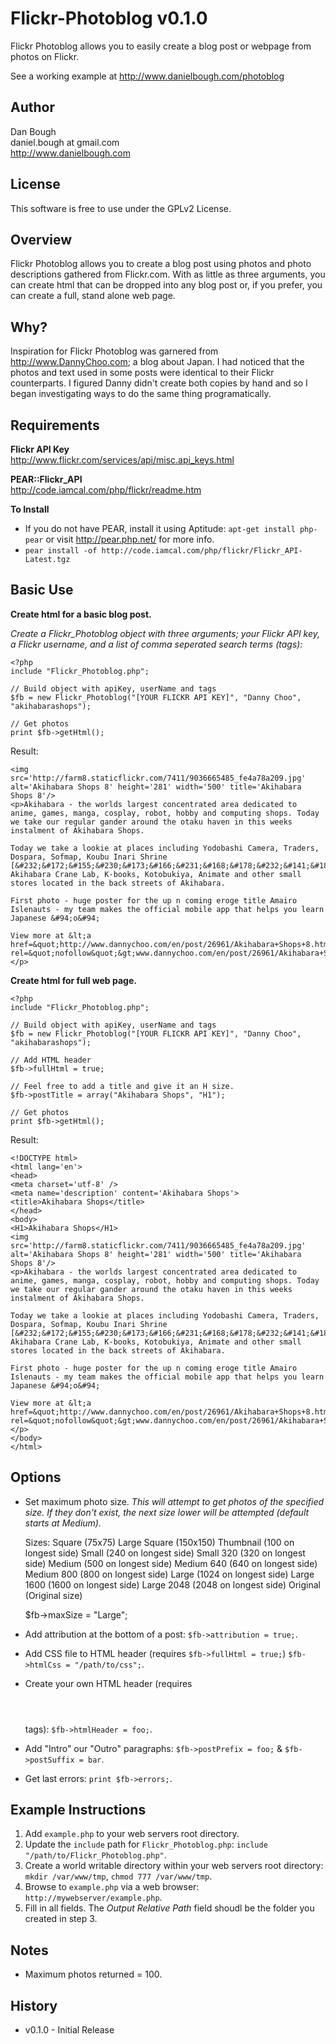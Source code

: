 Flickr-Photoblog v0.1.0
=======================
Flickr Photoblog allows you to easily create a blog post or webpage from photos on Flickr.  

See a working example at http://www.danielbough.com/photoblog

Author
------
Dan Bough  
daniel.bough at gmail.com  
http://www.danielbough.com  

License
-------
This software is free to use under the GPLv2 License.  

Overview
--------  
Flickr Photoblog allows you to create a blog post using photos and photo descriptions gathered from Flickr.com.  With as little as three arguments, you can create html that can be dropped into any blog post or, if you prefer, you can create a full, stand alone web page.  

Why?
----
Inspiration for Flickr Photoblog was garnered from http://www.DannyChoo.com; a blog about Japan.  I had noticed that the photos and text used in some posts were identical to their Flickr counterparts.  I figured Danny didn't create both copies by hand and so I began investigating ways to do the same thing programatically.

Requirements
------------
**Flickr API Key**  
http://www.flickr.com/services/api/misc.api_keys.html

**PEAR::Flickr_API**  
http://code.iamcal.com/php/flickr/readme.htm

**To Install**  
 - If you do not have PEAR, install it using Aptitude:  `apt-get install php-pear` or visit http://pear.php.net/ for more info.
 - `pear install -of http://code.iamcal.com/php/flickr/Flickr_API-Latest.tgz`  

Basic Use
----------
**Create html for a basic blog post.**

*Create a Flickr_Photoblog object with three arguments; your Flickr API key, a Flickr username, and a list of comma seperated search terms (tags):*  

    <?php
    include "Flickr_Photoblog.php";

    // Build object with apiKey, userName and tags
    $fb = new Flickr_Photoblog("[YOUR FLICKR API KEY]", "Danny Choo", "akihabarashops");

    // Get photos
    print $fb->getHtml();

Result:  

    <img src='http://farm8.staticflickr.com/7411/9036665485_fe4a78a209.jpg' alt='Akihabara Shops 8' height='281' width='500' title='Akihabara Shops 8'/>
    <p>Akihabara - the worlds largest concentrated area dedicated to anime, games, manga, cosplay, robot, hobby and computing shops. Today we take our regular gander around the otaku haven in this weeks instalment of Akihabara Shops.

    Today we take a lookie at places including Yodobashi Camera, Traders, Dospara, Sofmap, Koubu Inari Shrine [&#232;&#172;&#155;&#230;&#173;&#166;&#231;&#168;&#178;&#232;&#141;&#183;&#231;&#165;&#158;&#231;&#164;&#190;], Akihabara Crane Lab, K-books, Kotobukiya, Animate and other small stores located in the back streets of Akihabara.

    First photo - huge poster for the up n coming eroge title Amairo Islenauts - my team makes the official mobile app that helps you learn Japanese &#94;o&#94;

    View more at &lt;a href=&quot;http://www.dannychoo.com/en/post/26961/Akihabara+Shops+8.html&quot; rel=&quot;nofollow&quot;&gt;www.dannychoo.com/en/post/26961/Akihabara+Shops+8.html&lt;/a&gt;</p>

**Create html for full web page.**

    <?php
    include "Flickr_Photoblog.php";

    // Build object with apiKey, userName and tags
    $fb = new Flickr_Photoblog("[YOUR FLICKR API KEY]", "Danny Choo", "akihabarashops");

    // Add HTML header
    $fb->fullHtml = true;

    // Feel free to add a title and give it an H size.
    $fb->postTitle = array("Akihabara Shops", "H1");

    // Get photos
    print $fb->getHtml();

Result:  

    <!DOCTYPE html>
    <html lang='en'>
    <head>
    <meta charset='utf-8' />
    <meta name='description' content='Akihabara Shops'>
    <title>Akihabara Shops</title>
    </head>
    <body>
    <H1>Akihabara Shops</H1>
    <img src='http://farm8.staticflickr.com/7411/9036665485_fe4a78a209.jpg' alt='Akihabara Shops 8' height='281' width='500' title='Akihabara Shops 8'/>
    <p>Akihabara - the worlds largest concentrated area dedicated to anime, games, manga, cosplay, robot, hobby and computing shops. Today we take our regular gander around the otaku haven in this weeks instalment of Akihabara Shops.

    Today we take a lookie at places including Yodobashi Camera, Traders, Dospara, Sofmap, Koubu Inari Shrine [&#232;&#172;&#155;&#230;&#173;&#166;&#231;&#168;&#178;&#232;&#141;&#183;&#231;&#165;&#158;&#231;&#164;&#190;], Akihabara Crane Lab, K-books, Kotobukiya, Animate and other small stores located in the back streets of Akihabara.

    First photo - huge poster for the up n coming eroge title Amairo Islenauts - my team makes the official mobile app that helps you learn Japanese &#94;o&#94;

    View more at &lt;a href=&quot;http://www.dannychoo.com/en/post/26961/Akihabara+Shops+8.html&quot; rel=&quot;nofollow&quot;&gt;www.dannychoo.com/en/post/26961/Akihabara+Shops+8.html&lt;/a&gt;</p>
    </body>
    </html>

Options
-------
- Set maximum photo size.  *This will attempt to get photos of the specified size.  If they don't exist, the next size lower will be attempted (default starts at Medium).*  

    Sizes:
    Square          (75x75)
    Large Square    (150x150)
    Thumbnail       (100 on longest side)
    Small           (240 on longest side)
    Small 320       (320 on longest side)
    Medium          (500 on longest side)
    Medium 640      (640 on longest side)
    Medium 800      (800 on longest side)
    Large           (1024 on longest side)
    Large 1600      (1600 on longest side)
    Large 2048      (2048 on longest side)
    Original        (Original size)

    $fb->maxSize = "Large";

- Add attribution at the bottom of a post:  `$fb->attribution = true;`.
- Add CSS file to HTML header (requires `$fb->fullHtml = true;`) `$fb->htmlCss = "/path/to/css";`.
- Create your own HTML header (requires <html><header></header><body> tags): `$fb->htmlHeader = foo;`.
- Add "Intro" our "Outro" paragraphs: `$fb->postPrefix = foo;` & `$fb->postSuffix = bar`.
- Get last errors:  `print $fb->errors;`.

Example Instructions
--------------------
1. Add `example.php` to your web servers root directory.
2. Update the `include` path for `Flickr_Photoblog.php`:  `include "/path/to/Flickr_Photoblog.php"`.
3. Create a world writable directory within your web servers root directory: `mkdir /var/www/tmp`, `chmod 777 /var/www/tmp`.
4. Browse to `example.php` via a web browser: `http://mywebserver/example.php`.
5. Fill in all fields.  The *Output Relative Path* field shoudl be the folder you created in step 3.

Notes
-----
- Maximum photos returned = 100.

History
-------  
- v0.1.0 - Initial Release